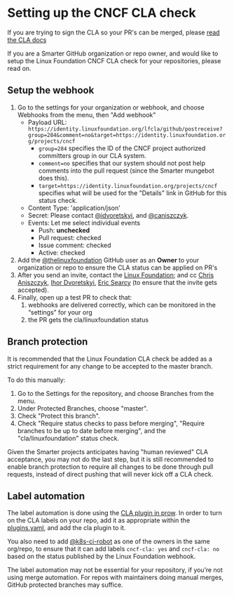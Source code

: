 # Setting up the CNCF CLA check

If you are trying to sign the CLA so your PR's can be merged, please [read the
CLA docs](https://git.k8s.io/community/CLA.md)

If you are a Smarter GitHub organization or repo owner, and would like to
setup the Linux Foundation CNCF CLA check for your repositories, please read on.

## Setup the webhook

1. Go to the settings for your organization or webhook, and choose Webhooks from
   the menu, then "Add webhook"
    - Payload URL:
      `https://identity.linuxfoundation.org/lfcla/github/postreceive?group=284&comment=no&target=https://identity.linuxfoundation.org/projects/cncf`
      - `group=284` specifies the ID of the CNCF project authorized committers
        group in our CLA system.
      - `comment=no` specifies that our system should not post help comments
        into the pull request (since the Smarter mungebot does this).
      - `target=https://identity.linuxfoundation.org/projects/cncf` specifies
        what will be used for the "Details" link in GitHub for this status
        check.
    - Content Type: 'application/json'
    - Secret: Please contact [@idvoretskyi](mailto:ihor@cncf.io), and
      [@caniszczyk](mailto:caniszczyk@linuxfoundation.org).
    - Events: Let me select individual events
      - Push: **unchecked**
      - Pull request: checked
      - Issue comment: checked
      - Active: checked
1. Add the [@thelinuxfoundation](https://github.com/thelinuxfoundation) GitHub
user as an **Owner** to your organization or repo to ensure the CLA status can
be applied on PR's
1. After you send an invite, contact the [Linux
Foundation](mailto:helpdesk@rt.linuxfoundation.org); and cc [Chris
Aniszczyk](mailto:caniszczyk@linuxfoundation.org), [Ihor
Dvoretskyi](mailto:ihor@cncf.io), [Eric Searcy](mailto:eric@linuxfoundation.org)
(to ensure that the invite gets accepted).
1. Finally, open up a test PR to check that:
    1. webhooks are delivered correctly, which can be monitored in the
      “settings” for your org
    1. the PR gets the cla/linuxfoundation status

## Branch protection

It is recommended that the Linux Foundation CLA check be added as a strict
requirement for any change to be accepted to the master branch.

To do this manually:

1. Go to the Settings for the repository, and choose Branches from the menu.
1. Under Protected Branches, choose "master".
1. Check "Protect this branch".
1. Check "Require status checks to pass before merging", "Require branches to be
up to date before merging", and the "cla/linuxfoundation" status check.

Given the Smarter projects anticipates having "human reviewed" CLA
acceptance, you may not do the last step, but it is still recommended to enable
branch protection to require all changes to be done through pull requests,
instead of direct pushing that will never kick off a CLA check.

## Label automation

The label automation is done using the [CLA plugin in
prow](https://sigs.k8s.io/prow/pkg/plugins/cla).  In order to turn on the
CLA labels on your repo, add it as appropriate within the
[plugins.yaml](https://git.k8s.io/test-infra/config/prow/plugins.yaml), and add the cla
plugin to it.

You also need to add [@k8s-ci-robot](https://github.com/k8s-ci-robot) as one of
the owners in the same org/repo, to ensure that it can add labels `cncf-cla:
yes` and `cncf-cla: no` based on the status published by the Linux Foundation
webhook.

The label automation may not be essential for your repository, if you’re not
using merge automation. For repos with maintainers doing manual merges, GitHub
protected branches may suffice.
